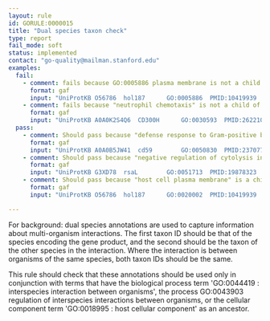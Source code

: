 ```yaml
---
layout: rule
id: GORULE:0000015
title: "Dual species taxon check"
type: report
fail_mode: soft
status: implemented
contact: "go-quality@mailman.stanford.edu"
examples:
  fail:
    - comment: fails because GO:0005886 plasma membrane is not a child of "GO:0018995 host cellular component"
      format: gaf
      input: "UniProtKB	O56786	hol187		GO:0005886	PMID:10419939	IDA		C	Holin protein Hol187	hol187	protein	taxon:55511	taxon:9696	20170423	CACAO"
    - comment: fails because "neutrophil chemotaxis" is not a child of "GO:0044419 interspecies interaction between organisms"
      format: gaf
      input: "UniProtKB	A0A0K2S4Q6	CD300H		GO:0030593	PMID:26221034	IDA		P	Protein CD300H	CD300H	protein	taxon:9606  protein	taxon:55511	20160428	UniProt	"
  pass: 
    - comment: Should pass because "defense response to Gram-positive bacterium" is a child of "GO:0044419 interspecies interaction between organisms"
      format: gaf
      input: "UniProtKB	A0A0B5JW41	cd59		GO:0050830	PMID:23707788	IDA		P	UPAR/Ly6 domain-containing protein	cd59	protein	taxon:7955	taxon:90370	20130923	ZFIN"
    - comment: Should pass because "negative regulation of cytolysis in other organism" is a child of "GO:0043903 regulation of interspecies interactions between organisms" 
      format: gaf
      input: "UniProtKB	G3XD78	rsaL		GO:0051713	PMID:19878323	IMP		P	Regulatory protein RsaL	rsaL,PA1431	protein	taxon:208964	taxon:90370	20190311	PseudoCAP"
    - comment: Should pass because "host cell plasma membrane" is a child of  "GO:0018995 host cellular component"
      format: gaf
      input: "UniProtKB	O56786	hol187		GO:0020002	PMID:10419939	IDA		C	Holin protein Hol187	hol187	protein	taxon:55511	taxon:9696	20170423	CACAO"

---
```

For background: dual species annotations are used to capture information about
multi-organism interactions. The first taxon ID should be that of the
species encoding the gene product, and the second should be the taxon of
the other species in the interaction. Where the interaction is between
organisms of the same species, both taxon IDs should be the same.

This rule should check that these annotations should be used only in conjunction with
terms that have the biological process term 'GO:0044419 : interspecies interaction
between organisms', the process GO:0043903 regulation of interspecies interactions between organisms, or the cellular component term 'GO:0018995 : host cellular component' as an ancestor.

